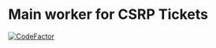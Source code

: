 # Main worker for CSRP Tickets


[![CodeFactor](https://www.codefactor.io/repository/github/csrpdevteam/worker/badge)](https://www.codefactor.io/repository/github/csrpdevteam/worker)
